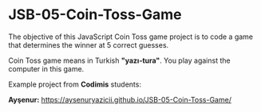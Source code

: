 # JSB-05-Coin-Toss-Game

The objective of this JavaScript Coin Toss game project is to code a game that determines the winner at 5 correct guesses. 

Coin Toss game means in Turkish **"yazı-tura"**. You play against the computer in this game.

Example project from **Codimis** students:

**Ayşenur:** https://aysenuryazicii.github.io/JSB-05-Coin-Toss-Game/